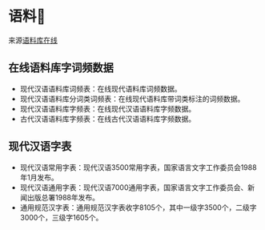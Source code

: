 # 语料

来源[语料库在线][1]

## 在线语料库字词频数据

* 现代汉语语料库词频表：在线现代语料库词频数据。
* 现代汉语语料库分词类词频表：在线现代语料库带词类标注的词频数据。
* 现代汉语语料库字频表：在线现代汉语语料库字频数据。
* 古代汉语语料库字频表：在线古代汉语语料库字频数据。

## 现代汉语字表

* 现代汉语常用字表：现代汉语3500常用字表，国家语言文字工作委员会1988年1月发布。
* 现代汉语通用字表：现代汉语7000通用字表，国家语言文字工作委员会、新闻出版总署1988年发布。
* 通用规范汉字表：通用规范汉字表收字8105个，其中一级字3500个，二级字3000个，三级字1605个。


[1]: http://www.aihanyu.org/cncorpus/Resources.aspx
